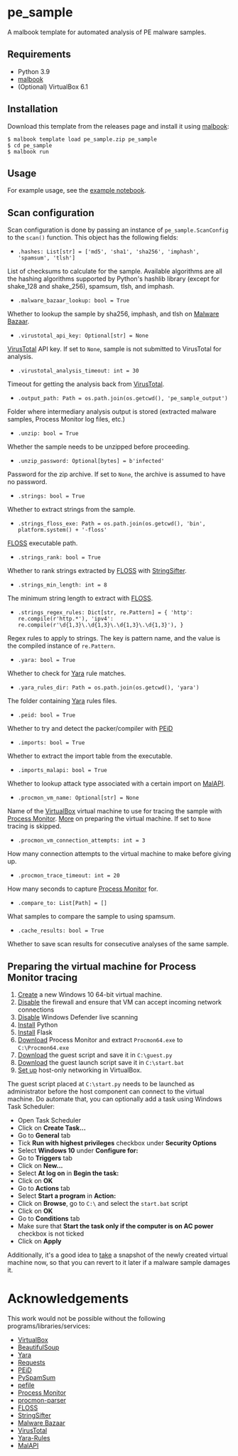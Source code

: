 # pe_sample

A malbook template for automated analysis of PE malware samples.

## Requirements

- Python 3.9
- [malbook](https://www.github.com/rdzhaafar/malbook)
- (Optional) VirtualBox 6.1

## Installation

Download this template from the releases page and install it
using [malbook](https://www.github.com/rdzhaafar/malbook):

```shell
$ malbook template load pe_sample.zip pe_sample
$ cd pe_sample
$ malbook run
```

## Usage

For example usage, see the [example notebook](./example.ipynb).

## Scan configuration

Scan configuration is done by passing an instance of `pe_sample.ScanConfig` to
the `scan()` function. This object has the following fields:

- `.hashes: List[str] = ['md5', 'sha1', 'sha256', 'imphash', 'spamsum', 'tlsh']`

List of checksums to calculate for the sample. Available algorithms
are all the hashing algorithms supported by Python's hashlib library
(except for shake_128 and shake_256), spamsum, tlsh, and imphash.

- `.malware_bazaar_lookup: bool = True`

Whether to lookup the sample by sha256, imphash, and tlsh on 
[Malware Bazaar](https://bazaar.abuse.ch/).

- `.virustotal_api_key: Optional[str] = None`

[VirusTotal](https://www.virustotal.com) API key. If set to `None`,
sample is not submitted to VirusTotal for analysis.

- `.virustotal_analysis_timeout: int = 30`

Timeout for getting the analysis back from
[VirusTotal](https://www.virustotal.com).

- `.output_path: Path = os.path.join(os.getcwd(), 'pe_sample_output')`

Folder where intermediary analysis output is stored (extracted malware samples,
Process Monitor log files, etc.)

- `.unzip: bool = True`

Whether the sample needs to be unzipped before proceeding.

- `.unzip_password: Optional[bytes] = b'infected'`

Password for the zip archive. If set to `None`, the archive is assumed
to have no password.

- `.strings: bool = True`

Whether to extract strings from the sample.

- `.strings_floss_exe: Path = os.path.join(os.getcwd(), 'bin', platform.system() + '-floss'`

[FLOSS](https://github.com/mandiant/flare-floss) executable path.

- `.strings_rank: bool = True`

Whether to rank strings extracted by [FLOSS](https://github.com/mandiant/flare-floss) with [StringSifter](https://github.com/mandiant/stringsifter).

- `.strings_min_length: int = 8`

The minimum string length to extract with [FLOSS](https://github.com/mandiant/flare-floss).

- `.strings_regex_rules: Dict[str, re.Pattern] = {
    'http': re.compile(r'http.*'),
    'ipv4': re.compile(r'\d{1,3}\.\d{1,3}\.\d{1,3}\.\d{1,3}'),
}`

Regex rules to apply to strings. The key is pattern name, and the value 
is the compiled instance of `re.Pattern`.

- `.yara: bool = True`

Whether to check for [Yara](https://github.com/VirusTotal/yara) rule matches.

- `.yara_rules_dir: Path = os.path.join(os.getcwd(), 'yara')`

The folder containing [Yara](https://github.com/VirusTotal/yara) rules files.

- `.peid: bool = True`

Whether to try and detect the packer/compiler with [PEiD](https://github.com/dhondta/peid)

- `.imports: bool = True`

Whether to extract the import table from the executable.

- `.imports_malapi: bool = True`

Whether to lookup attack type associated with a certain import
on [MalAPI](https://malapi.io/).

- `.procmon_vm_name: Optional[str] = None`

Name of the [VirtualBox](https://www.virtualbox.org/) virtual machine
to use for tracing the sample with 
[Process Monitor](https://docs.microsoft.com/en-us/sysinternals/downloads/procmon).
[More](#preparing-the-virtual-machine-for-process-monitor-tracing) on preparing
the virtual machine. If set to `None` tracing is skipped.

- `.procmon_vm_connection_attempts: int = 3`

How many connection attempts to the virtual machine to make before giving up.

- `.procmon_trace_timeout: int = 20`

How many seconds to capture [Process Monitor](https://docs.microsoft.com/en-us/sysinternals/downloads/procmon)
for.

- `.compare_to: List[Path] = []`

What samples to compare the sample to using spamsum.

- `.cache_results: bool = True`

Whether to save scan results for consecutive analyses of the same
sample.

## Preparing the virtual machine for Process Monitor tracing

1. [Create](https://www.virtualbox.org/manual/ch01.html#gui-createvm) a new Windows 10 64-bit virtual machine.
2. [Disable](https://support.microsoft.com/en-us/windows/turn-microsoft-defender-firewall-on-or-off-ec0844f7-aebd-0583-67fe-601ecf5d774f#ID0EFD=Windows_10) the firewall and ensure that VM can accept incoming network connections
3. [Disable](https://support.microsoft.com/en-us/windows/turn-off-defender-antivirus-protection-in-windows-security-99e6004f-c54c-8509-773c-a4d776b77960#:~:text=Select%20the%20Windows%20Security%20app,scans%20will%20continue%20to%20run.) Windows Defender live scanning
4. [Install](https://www.python.org/downloads) Python
5. [Install](https://flask.palletsprojects.com/en/2.1.x/) Flask
6. [Download](https://docs.microsoft.com/en-us/sysinternals/downloads/procmon) Process Monitor and extract `Procmon64.exe` to `C:\Procmon64.exe`
7. [Download](./guest/guest.py) the guest script and save it in `C:\guest.py`
8. [Download](./guest/start.bat) the guest launch script save it in `C:\start.bat`
9. [Set up](https://www.virtualbox.org/manual/ch06.html#network_hostonly) host-only networking in VirtualBox.

The guest script placed at `C:\start.py` needs to be launched as administrator before the host component
can connect to the virtual machine. Do automate that, you can optionally add a task using
Windows Task Scheduler:

- Open Task Scheduler
- Click on **Create Task...**
- Go to **General** tab
- Tick **Run with highest privileges** checkbox under **Security Options**
- Select **Windows 10** under **Configure for:**
- Go to **Triggers** tab
- Click on **New...**
- Select **At log on** in **Begin the task:**
- Click on **OK**
- Go to **Actions** tab
- Select **Start a program** in **Action:**
- Click on **Browse**, go to `C:\` and select the `start.bat` script
- Click on **OK**
- Go to **Conditions** tab
- Make sure that **Start the task only if the computer is on AC power** checkbox is not ticked
- Click on **Apply**

Additionally, it's a good idea to [take](https://www.virtualbox.org/manual/ch01.html#snapshots-take-restore-delete) a
snapshot of the newly created virtual machine now, so that you can revert to it later if a malware sample damages it.

# Acknowledgements

This work would not be possible without the following programs/libraries/services:

- [VirtualBox](https://www.virtualbox.org/)
- [BeautifulSoup](https://www.crummy.com/software/BeautifulSoup/)
- [Yara](https://github.com/VirusTotal/yara)
- [Requests](https://docs.python-requests.org/en/latest/)
- [PEiD](https://github.com/dhondta/peid)
- [PySpamSum](https://github.com/freakboy3742/pyspamsum/)
- [pefile](https://github.com/erocarrera/pefile)
- [Process Monitor](https://docs.microsoft.com/en-us/sysinternals/downloads/procmon)
- [procmon-parser](https://github.com/eronnen/procmon-parser)
- [FLOSS](https://github.com/mandiant/flare-floss)
- [StringSifter](https://github.com/mandiant/stringsifter)
- [Malware Bazaar](https://bazaar.abuse.ch/)
- [VirusTotal](https://www.virustotal.com/)
- [Yara-Rules](https://github.com/Yara-Rules/rules)
- [MalAPI](https://malapi.io/)
